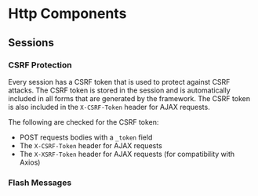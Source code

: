 # Http Components


## Sessions

### CSRF Protection

Every session has a CSRF token that is used to protect against CSRF attacks. 
The CSRF token is stored in the session and is automatically included in all 
forms that are generated by the framework. The CSRF token is also included in 
the `X-CSRF-Token` header for AJAX requests.

The following are checked for the CSRF token:
- POST requests bodies with a `_token` field
- The `X-CSRF-Token` header for AJAX requests
- The `X-XSRF-Token` header for AJAX requests (for compatibility with Axios)

### Flash Messages